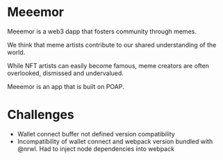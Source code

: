 # Meeemor

Meeemor is a web3 dapp that fosters community through memes.

We think that meme artists contribute to our shared understanding of the world.

While NFT artists can easily become famous, meme creators are often overlooked, dismissed and undervalued.

Meeemor is an app that is built on POAP. 


# Challenges
- Wallet connect buffer not defined version compatibility
- Incompatibility of wallet connect and webpack version bundled with @nrwl. Had to inject node dependencies into webpack
